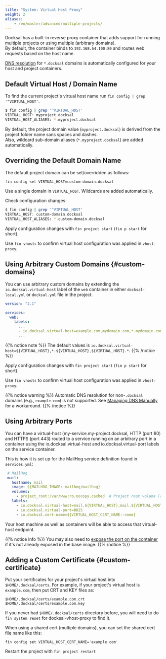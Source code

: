 ```yaml
---
title: "System: Virtual Host Proxy"
weight: 2
aliases:
    - /en/master/advanced/multiple-projects/
---
```



Docksal has a built-in reverse proxy container that adds support for running multiple projects or using multiple (arbitrary domains).  
By default, the container binds to `192.168.64.100:80` and routes web requests based on the host name.

[DNS resolution](/core/system-dns/) for `*.docksal` domains is automatically configured for your host and project containers. 


## Default Virtual Host / Domain Name

To find the current project's virtual host name run `fin config | grep '^VIRTUAL_HOST'`.

```bash
$ fin config | grep '^VIRTUAL_HOST'
VIRTUAL_HOST: myproject.docksal
VIRTUAL_HOST_ALIASES: *.myproject.docksal
```

By default, the project domain value (`myproject.docksal`) is derived from the project folder name sans spaces and dashes.  
Also, wildcard sub-domain aliases (`*.myproject.docksal`) are added automatically.


## Overriding the Default Domain Name

The default project domain can be set/overridden as follows:

```bash
fin config set VIRTUAL_HOST=custom-domain.docksal
```

Use a single domain in `VIRTUAL_HOST`. Wildcards are added automatically.

Check configuration changes:

````bash
$ fin config | grep '^VIRTUAL_HOST'
VIRTUAL_HOST: custom-domain.docksal
VIRTUAL_HOST_ALIASES: *.custom-domain.docksal
````

Apply configuration changes with `fin project start` (`fin p start` for short).

Use `fin vhosts` to confirm virtual host configuration was applied in `vhost-proxy`.


## Using Arbitrary Custom Domains {#custom-domains}

You can use arbitrary custom domains by extending the `io.docksal.virtual-host` label of the `web` container in 
either `docksal-local.yml` or `docksal.yml` file in the project.

```yaml
version: "2.1"

services:
  web:
    labels:
      ...
      - io.docksal.virtual-host=example.com,mydomain.com,*.mydomain.com
      ...
```

{{% notice note %}}
The default values is `io.docksal.virtual-host=${VIRTUAL_HOST},*.${VIRTUAL_HOST},${VIRTUAL_HOST}.*`.
{{% /notice %}}

Apply configuration changes with `fin project start` (`fin p start` for short).

Use `fin vhosts` to confirm virtual host configuration was applied in `vhost-proxy`.

{{% notice warning %}}
Automatic DNS resolution for non-`.docksal` domains (e.g., `example.com`) is not supported. See [Managing DNS Manually](/core/system-dns#manual) 
for a workaround.
{{% /notice %}}

## Using Arbitrary Ports

You can have a virtual-host (my-service.my-project.docksal, HTTP (port 80) and HTTPS (port 443) routed to a service 
running on an arbitrary port in a container using the io.docksal.virtual-host and io.docksal.virtual-port labels on the 
service container.

This is how it is set up for the MailHog service definition found in `services.yml`:

```yaml
 # MailHog
 mail:
   hostname: mail
   image: ${MAILHOG_IMAGE:-mailhog/mailhog}
   volumes:
     - project_root:/var/www:ro,nocopy,cached  # Project root volume (read-only)
   labels:
     - io.docksal.virtual-host=mail.${VIRTUAL_HOST},mail.${VIRTUAL_HOST}.*
     - io.docksal.virtual-port=8025
     - io.docksal.cert-name=${VIRTUAL_HOST_CERT_NAME:-none}
```

Your host machine as well as containers will be able to access that virtual-host endpoint.

{{% notice info %}}
You may also need to [expose the port on the container](https://docs.docker.com/compose/compose-file/compose-file-v2/#expose)
if it's not already exposed in the base image.
{{% /notice %}}

## Adding a Custom Certificate {#custom-certificate}

Put your certificates for your project's virtual host into `$HOME/.docksal/certs`. 
For example, if your project's virtual host is `example.com`, then put CRT and KEY files as:

```
$HOME/.docksal/certs/example.com.crt
$HOME/.docksal/certs/example.com.key
```

If you never had `$HOME/.docksal/certs` directory before, you will need to do 
`fin system reset` for docksal-vhost-proxy to find it.

When using a shared cert (multiple domains), you can set the shared cert file name like this:

```
fin config set VIRTUAL_HOST_CERT_NAME='example.com'
```

Restart the project with `fin project restart`
